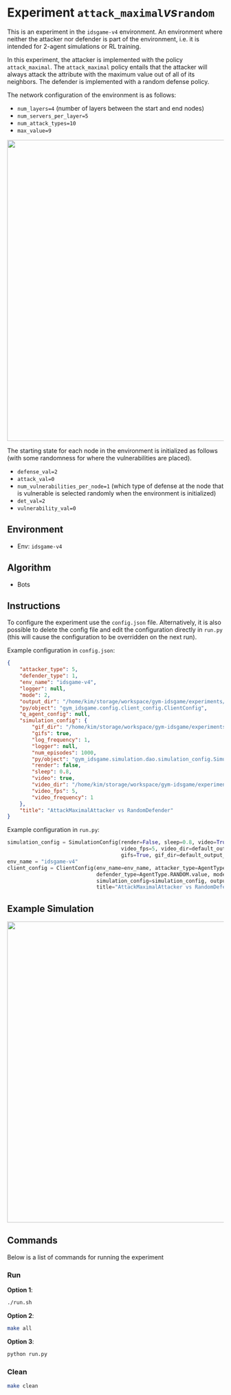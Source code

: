 # Experiment `attack_maximal`_vs_`random`

This is an experiment in the `idsgame-v4` environment. 
An environment where neither the attacker nor defender is part of the environment, i.e.
it is intended for 2-agent simulations or RL training.

In this experiment, the attacker is implemented with the policy `attack_maximal`.
The `attack_maximal` policy entails that the attacker will always attack the attribute with
the maximum value out of all of its neighbors. The defender is implemented with a
random defense policy.

The network configuration of the environment is as follows:

- `num_layers=4` (number of layers between the start and end nodes)
- `num_servers_per_layer=5`
- `num_attack_types=10`
- `max_value=9`

<p align="center">
<img src="docs/env.png" width="700">
</p>

The starting state for each node in the environment is initialized as follows (with some randomness for where the vulnerabilities are placed).

- `defense_val=2`
- `attack_val=0`
- `num_vulnerabilities_per_node=1` (which type of defense at the node that is vulnerable is selected randomly when the environment is initialized)
- `det_val=2`
- `vulnerability_val=0`

## Environment 

- Env: `idsgame-v4`

## Algorithm

- Bots
 
## Instructions 

To configure the experiment use the `config.json` file. Alternatively, 
it is also possible to delete the config file and edit the configuration directly in
`run.py` (this will cause the configuration to be overridden on the next run). 

Example configuration in `config.json`:

```json
{
    "attacker_type": 5,
    "defender_type": 1,
    "env_name": "idsgame-v4",
    "logger": null,
    "mode": 2,
    "output_dir": "/home/kim/storage/workspace/gym-idsgame/experiments/simulations/v4/attack_maximal_vs_random",
    "py/object": "gym_idsgame.config.client_config.ClientConfig",
    "q_agent_config": null,
    "simulation_config": {
        "gif_dir": "/home/kim/storage/workspace/gym-idsgame/experiments/simulations/v4/attack_maximal_vs_random/gifs",
        "gifs": true,
        "log_frequency": 1,
        "logger": null,
        "num_episodes": 1000,
        "py/object": "gym_idsgame.simulation.dao.simulation_config.SimulationConfig",
        "render": false,
        "sleep": 0.8,
        "video": true,
        "video_dir": "/home/kim/storage/workspace/gym-idsgame/experiments/simulations/v4/attack_maximal_vs_random/videos",
        "video_fps": 5,
        "video_frequency": 1
    },
    "title": "AttackMaximalAttacker vs RandomDefender"
}
```

Example configuration in `run.py`:

```python
simulation_config = SimulationConfig(render=False, sleep=0.8, video=True, log_frequency=1,
                                     video_fps=5, video_dir=default_output_dir() + "/videos", num_episodes=1000,
                                     gifs=True, gif_dir=default_output_dir() + "/gifs", video_frequency = 1)
env_name = "idsgame-v4"
client_config = ClientConfig(env_name=env_name, attacker_type=AgentType.ATTACK_MAXIMAL_VALUE.value,
                             defender_type=AgentType.RANDOM.value, mode=RunnerMode.SIMULATE.value,
                             simulation_config=simulation_config, output_dir=default_output_dir(),
                             title="AttackMaximalAttacker vs RandomDefender")
```

## Example Simulation

<p align="center">
<img src="./docs/simulation.gif" width="700">
</p>

## Commands

Below is a list of commands for running the experiment

### Run

**Option 1**:
```bash
./run.sh
```

**Option 2**:
```bash
make all
```

**Option 3**:
```bash
python run.py
```

### Clean

```bash
make clean
```
